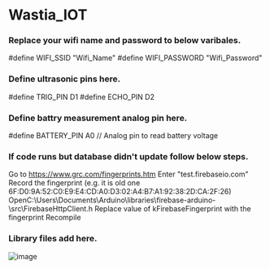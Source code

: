 # Wastia_IOT

### Replace your wifi name and password to below varibales.

#define WIFI_SSID "Wifi_Name" 
#define WIFI_PASSWORD "Wifi_Password" 

### Define ultrasonic pins here.

#define TRIG_PIN D1
#define ECHO_PIN D2

### Define battry measurement analog pin here.

#define BATTERY_PIN A0 // Analog pin to read battery voltage

### If code runs but database didn't update follow below steps.

Go to https://www.grc.com/fingerprints.htm
Enter "test.firebaseio.com"
Record the fingerprint (e.g. it is old one 6F:D0:9A:52:C0:E9:E4:CD:A0:D3:02:A4:B7:A1:92:38:2D:CA:2F:26)
OpenC:\Users<User>\Documents\Arduino\libraries\firebase-arduino-\src\FirebaseHttpClient.h
Replace value of kFirebaseFingerprint with the fingerprint Recompile

### Library files add here.

![image](https://github.com/Hashx-Developments/Wastia_IOT/assets/37227365/d6bdd76c-e7cb-4897-b50f-ec6bdac4660b)
